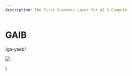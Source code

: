 ```yaml
---
description: The First Economic Layer for AI & Compute
---
```


# GAIB

/ga-yeeb/

![](https://lh7-rt.googleusercontent.com/docsz/AD\_4nXf7QWziq0XhyXQy0TZu4bjbq3pMwNDiSxFTr1zc2GGG0mowBczNgKoBZ4q0jfuZe8f0qb6yY3cgr9janWy\_H06ZylICJfSbPsbcceSWPI30\_LbbAQ1iHYbcB\_qFfj8qw0iTGkbJkISmVKbEvZzFgNgQLeoCz4XCVpTT4Y-OwQ?key=JHeMwP\_Zf8Pjq-2HdG\_8Xw)

\
